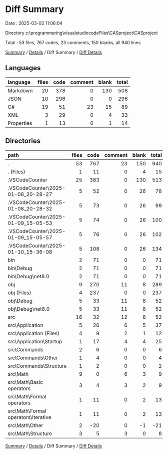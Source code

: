 # Diff Summary

Date : 2025-03-02 11:06:04

Directory c:\\programmering\\visualstudiocodeFiles\\CASproject\\CASproject

Total : 53 files,  767 codes, 23 comments, 150 blanks, all 940 lines

[Summary](results.md) / [Details](details.md) / Diff Summary / [Diff Details](diff-details.md)

## Languages
| language | files | code | comment | blank | total |
| :--- | ---: | ---: | ---: | ---: | ---: |
| Markdown | 20 | 378 | 0 | 130 | 508 |
| JSON | 10 | 296 | 0 | 0 | 296 |
| C# | 19 | 51 | 23 | 15 | 89 |
| XML | 3 | 29 | 0 | 4 | 33 |
| Properties | 1 | 13 | 0 | 1 | 14 |

## Directories
| path | files | code | comment | blank | total |
| :--- | ---: | ---: | ---: | ---: | ---: |
| . | 53 | 767 | 23 | 150 | 940 |
| . (Files) | 1 | 11 | 0 | 4 | 15 |
| .VSCodeCounter | 25 | 383 | 0 | 130 | 513 |
| .VSCodeCounter\\2025-01-08_20-28-27 | 5 | 52 | 0 | 26 | 78 |
| .VSCodeCounter\\2025-01-08_20-28-32 | 5 | 73 | 0 | 26 | 99 |
| .VSCodeCounter\\2025-01-09_15-05-53 | 5 | 74 | 0 | 26 | 100 |
| .VSCodeCounter\\2025-01-09_15-05-57 | 5 | 76 | 0 | 26 | 102 |
| .VSCodeCounter\\2025-01-10_15-36-08 | 5 | 108 | 0 | 26 | 134 |
| bin | 2 | 71 | 0 | 0 | 71 |
| bin\\Debug | 2 | 71 | 0 | 0 | 71 |
| bin\\Debug\\net8.0 | 2 | 71 | 0 | 0 | 71 |
| obj | 9 | 270 | 11 | 8 | 289 |
| obj (Files) | 4 | 237 | 0 | 0 | 237 |
| obj\\Debug | 5 | 33 | 11 | 8 | 52 |
| obj\\Debug\\net8.0 | 5 | 33 | 11 | 8 | 52 |
| src | 16 | 32 | 12 | 8 | 52 |
| src\\Application | 5 | 26 | 6 | 5 | 37 |
| src\\Application (Files) | 4 | 9 | 2 | 1 | 12 |
| src\\Application\\Startup | 1 | 17 | 4 | 4 | 25 |
| src\\Commands | 2 | 6 | 0 | 0 | 6 |
| src\\Commands\\Other | 1 | 4 | 0 | 0 | 4 |
| src\\Commands\\Structure | 1 | 2 | 0 | 0 | 2 |
| src\\Math | 9 | 0 | 6 | 3 | 9 |
| src\\Math\\Basic operators | 3 | 4 | 3 | 2 | 9 |
| src\\Math\\Formal operators | 1 | 11 | 0 | 2 | 13 |
| src\\Math\\Formal operators\\Iterative | 1 | 11 | 0 | 2 | 13 |
| src\\Math\\Other | 2 | -20 | 0 | -1 | -21 |
| src\\Math\\Structure | 3 | 5 | 3 | 0 | 8 |

[Summary](results.md) / [Details](details.md) / Diff Summary / [Diff Details](diff-details.md)